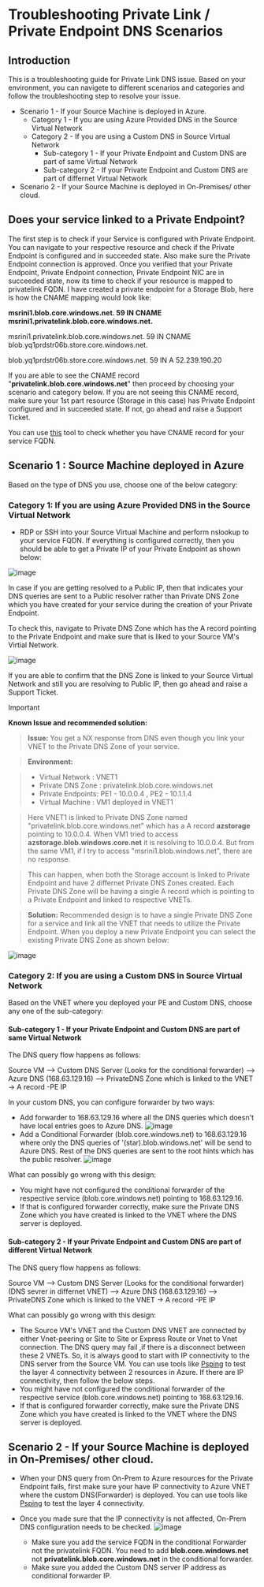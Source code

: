# Troubleshooting Private Link / Private Endpoint DNS Scenarios

## Introduction

This is a troubleshooting guide for Private Link DNS issue. Based on your environment, you can navigete to different scenarios and categories and follow the troubleshooting step to resolve your issue. 

- Scenario 1 - If your Source Machine is deployed in Azure. 
  - Category 1 - If you are using Azure Provided DNS in the Source Virtual Network
  - Category 2 - If you are using a Custom DNS in Source Virtual Network
    - Sub-category 1 - If your Private Endpoint and Custom DNS are part of same Virtual Network 
    - Sub-category 2 - If your Private Endpoint and Custom DNS are part of differnet Virtual Network 
 - Scenario 2 - If your Source Machine is deployed in On-Premises/ other cloud.   
  
## Does your service linked to a Private Endpoint? 
The first step is to check if your Service is configured with Private Endpoint. You can navigate to your respective resource and check if the Private Endpoint is configured and in succeeded state. Also make sure the Private Endpoint connection is approved. 
Once you verified that your Private Endpoint, Private Endpoint connection, Private Endpoint NIC are in succeeded state, now its time to check if your resource is mapped to privatelink FQDN. I have created a private endpoint for a Storage Blob, here is how the CNAME mapping would look like:

**msrini1.blob.core.windows.net.            59 IN	CNAME	msrini1.privatelink.blob.core.windows.net.**

msrini1.privatelink.blob.core.windows.net.  59 IN CNAME blob.yq1prdstr06b.store.core.windows.net.

blob.yq1prdstr06b.store.core.windows.net.   59 IN	A 52.239.190.20

If you are able to see the CNAME record "**privatelink.blob.core.windows.net**" then proceed by choosing your scenario and category below. If you are not seeing this CNAME record, make sure your 1st part resource (Storage in this case) has Private Endpoint configured and in succeeded state. If not, go ahead and raise a Support Ticket. 

You can use [this](https://www.digwebinterface.com/) tool to check whether you have CNAME record for your service FQDN. 

## Scenario 1 : Source Machine deployed in Azure

Based on the type of DNS you use, choose one of the below category:

### Category 1: If you are using Azure Provided DNS in the Source Virtual Network

- RDP or SSH into your Source Virtual Machine and perform nslookup to your service FQDN. If everything is configured correctly, then you should be able to get a Private IP of your Private Endpoint as shown below:

![image](./media/NslookupOutputforworking.png)

In case if you are getting resolved to a Public IP, then that indicates your DNS queries are sent to a Public resolver rather than Private DNS Zone which you have created for your service during the creation of your Private Endpoint. 

To check this, navigate to Private DNS Zone which has the A record pointing to the Private Endpoint and make sure that is liked to your Source VM's Virtial Network. 

![image](./media/PrivateDNSZonelink.png)

If you are able to confirm that the DNS Zone is linked to your Source Virtual Network and still you are resolving to Public IP, then go ahead and raise a Support Ticket. 
> [!Important]
> **Known Issue and recommended solution:**

> **Issue:** You get a NX response from DNS even though you link your VNET to the Private DNS Zone of your service. 

> **Environment:**

> - Virtual Network : VNET1
> - Private DNS Zone : privatelink.blob.core.windows.net
> - Private Endpoints: PE1 - 10.0.0.4 , PE2 - 10.1.1.4
> - Virtual Machine : VM1 deployed in VNET1

> Here VNET1 is linked to Private DNS Zone named "privatelink.blob.core.windows.net" which has a A record **azstorage** pointing to 10.0.0.4. When VM1 tried to access **azstorage.blob.windows.core.net** it is resolving to 10.0.0.4. But from the same VM1, if I try to access "msrini1.blob.windows.net", there are no response. 

> This can happen, when both the Storage account is linked to Private Endpoint and have 2 differnet Private DNS Zones created. Each Private DNS Zone will be having a single A record which is pointing to a Private Endpoint and linked to respective VNETs. 

> **Solution:**
> Recommended design is to have a single Private DNS Zone for a service and link all the VNET that needs to utilize the Private Endpoint. When you deploy a new Private Endpoint you can select the existing Private DNS Zone as shown below:

![image](./media/CreatePrivateEndpointDNSZone.png)

### Category 2: If you are using a Custom DNS in Source Virtual Network

Based on the VNET where you deployed your PE and Custom DNS, choose any one of the sub-category:

#### Sub-category 1 - If your Private Endpoint and Custom DNS are part of same Virtual Network

The DNS query flow happens as follows:

Source VM --> Custom DNS Server (Looks for the conditional forwarder) --> Azure DNS (168.63.129.16) --> PrivateDNS Zone which is linked to the VNET -> A record -PE IP

In your custom DNS, you can configure forwarder by two ways:
- Add forwarder to 168.63.129.16 where all the DNS queries which doesn't have local entries goes to Azure DNS. 
![image](./media/forwarders.png)
- Add a Conditional Forwarder (blob.core.windows.net) to 168.63.129.16 where only the DNS queries of '(star).blob.windows.net' will be send to Azure DNS. Rest of the DNS queries are sent to the root hints which has the public resolver. 
![image](./media/ConditionalFrw.png)

What can possibly go wrong with this design:
- You might have not configured the conditional forwarder of the respective service (blob.core.windows.net) pointing to 168.63.129.16. 
- If that is configured forwarder correctly, make sure the Private DNS Zone which you have created is linked to the VNET where the DNS server is deployed. 

#### Sub-category 2 - If your Private Endpoint and Custom DNS are part of different Virtual Network

The DNS query flow happens as follows:

Source VM --> Custom DNS Server (Looks for the conditional forwarder) (DNS sevrer in differnet VNET) --> Azure DNS (168.63.129.16) --> PrivateDNS Zone which is linked to the VNET -> A record -PE IP

What can possibly go wrong with this design:
- The Source VM's VNET and the Custom DNS VNET are connected by either Vnet-peering or Site to Site or Express Route or Vnet to Vnet connection. The DNS query may fail ,if there is a disconnect between these 2 VNETs. So, it is always good to start with IP connectivity to the DNS server from the Source VM. You can use tools like [Psping](https://docs.microsoft.com/sysinternals/downloads/psping) to test the layer 4 connectivity between 2 resources in Azure. If there are IP connectivity, then follow the below steps. 
- You might have not configured the conditional forwarder of the respective service (blob.core.windows.net) pointing to 168.63.129.16. 
- If that is configured forwarder correctly, make sure the Private DNS Zone which you have created is linked to the VNET where the DNS server is deployed. 

## Scenario 2 - If your Source Machine is deployed in On-Premises/ other cloud.

- When your DNS query from On-Prem to Azure resources for the Private Endpoint fails, first make sure your have IP connectivity to Azure VNET where the custom DNS(Forwarder) is deployed. You can use tools like [Psping](https://docs.microsoft.com/sysinternals/downloads/psping) to test the layer 4 connectivity. 

- Once you made sure that the IP connectivity is not affected, On-Prem DNS configuration needs to be checked. 
![image](./media/On-PremDNS.png)
  - Make sure you add the service FQDN in the conditional Forwarder not the privatelink FQDN. You need to add **blob.core.windows.net** not **privatelink.blob.core.windows.net** in the conditional forwarder. 
  - Make sure you added the Custom DNS server IP address as conditional forwarder IP. 
  
  
